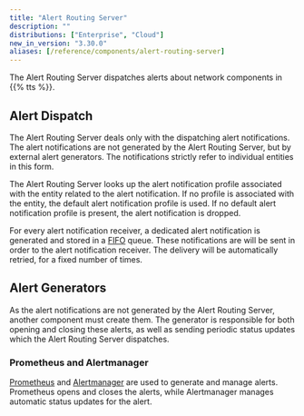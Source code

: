 ```yaml
---
title: "Alert Routing Server"
description: ""
distributions: ["Enterprise", "Cloud"]
new_in_version: "3.30.0"
aliases: [/reference/components/alert-routing-server]
---
```


The Alert Routing Server dispatches alerts about network components in {{% tts %}}.

<!-- more -->

## Alert Dispatch

The Alert Routing Server deals only with the dispatching alert notifications. The alert notifications are not generated by the Alert Routing Server, but by external alert generators. The notifications strictly refer to individual entities in this form.

The Alert Routing Server looks up the alert notification profile associated with the entity related to the alert notification. If no profile is associated with the entity, the default alert notification profile is used. If no default alert notification profile is present, the alert notification is dropped.

For every alert notification receiver, a dedicated alert notification is generated and stored in a [FIFO](<https://en.wikipedia.org/wiki/FIFO_(computing_and_electronics)>) queue. These notifications are will be sent in order to the alert notification receiver. The delivery will be automatically retried, for a fixed number of times.

## Alert Generators

As the alert notifications are not generated by the Alert Routing Server, another component must create them. The generator is responsible for both opening and closing these alerts, as well as sending periodic status updates which the Alert Routing Server dispatches.

### Prometheus and Alertmanager

[Prometheus](https://prometheus.io/docs/introduction/overview/) and [Alertmanager](https://prometheus.io/docs/alerting/latest/alertmanager/) are used to generate and manage alerts. Prometheus opens and closes the alerts, while Alertmanager manages automatic status updates for the alert.
